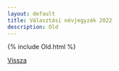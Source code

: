 ```yaml
---
layout: default
title: Választási névjegyzék 2022
description: Old
---
```


{% include Old.html %}

[Vissza](./)